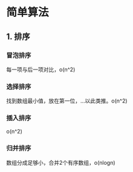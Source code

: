 # 简单算法
## 1. 排序
### 冒泡排序
每一项与后一项对比，o(n^2)

### 选择排序
找到数组最小值，放在第一位，...以此类推。o(n^2)

### 插入排序
o(n^2)

### 归并排序
数组分成足够小，合并2个有序数组，o(nlogn)